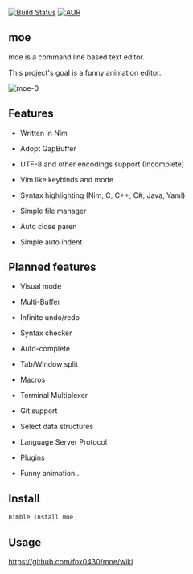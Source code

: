 [![Build Status](https://travis-ci.org/fox0430/moe.svg?branch=master)](https://travis-ci.org/fox0430/moe)
[![AUR](https://img.shields.io/aur/license/yaourt.svg)](https://github.com/fox0430/moe/blob/master/README.md)

## moe

moe is a command line based text editor.

This project's goal is a funny animation editor.

![moe-0](https://user-images.githubusercontent.com/15966436/42743686-90deb5f8-88b5-11e8-9e5e-ae8202f64a98.jpg)

## Features
- Written in Nim  

- Adopt GapBuffer  

- UTF-8 and other encodings support (Incomplete)

- Vim like keybinds and mode

- Syntax highlighting (Nim, C, C++, C#, Java, Yaml)

- Simple file manager

- Auto close paren  

- Simple auto indent  

## Planned features

- Visual mode  

- Multi-Buffer

- Infinite undo/redo

- Syntax checker  

- Auto-complete

- Tab/Window split  

- Macros

- Terminal Multiplexer

- Git support

- Select data structures

- Language Server Protocol

- Plugins

- Funny animation...

## Install
```sh
nimble install moe
```

## Usage
https://github.com/fox0430/moe/wiki  
